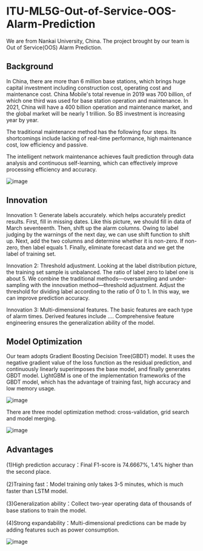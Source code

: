 # ITU-ML5G-Out-of-Service-OOS-Alarm-Prediction
We are from Nankai University, China. The project brought by our team is Out of Service(OOS) Alarm Prediction. 

## Background
In China, there are more than 6 million base stations, which brings huge capital investment including construction cost, operating cost and maintenance cost. China Mobile's total revenue in 2019 was 700 billion, of which one third was used for base station operation and maintenance. In 2021, China will have a 400 billion operation and maintenance market, and the global market will be nearly 1 trillion. So BS investment is increasing year by year.

The traditional maintenance method has the following four steps. Its shortcomings include lacking of real-time performance, high maintenance cost, low efficiency and passive.

The intelligent network maintenance achieves fault prediction through data analysis and continuous self-learning, which can effectively improve processing efficiency and accuracy. 

![image](https://github.com/13027521380/zcnku/blob/master/19ff49fba76bb6cea24b3d90ce5da28.png)

## Innovation
Innovation 1: Generate labels accurately. which helps accurately predict results. First, fill in missing dates. Like this picture, we should fill in data of March seventeenth. Then, shift up the alarm columns. Owing to label judging by the warnings of the next day, we can use shift function to shift up. Next, add the two columns and determine whether it is non-zero. If non-zero, then label equals 1. Finally, eliminate forecast data and we get the label of training set.

Innovation 2: Threshold adjustment. Looking at the label distribution picture, the training set sample is unbalanced. The ratio of label zero to label one is about 5. We combine the traditional methods—oversampling and under-sampling with the innovation method—threshold adjustment. Adjust the threshold for dividing label according to the ratio of 0 to 1. In this way, we can improve prediction accuracy.

Innovation 3: Multi-dimensional features. The basic features are each type of alarm times. Derived features include …. Comprehensive feature engineering ensures the generalization ability of the model.

## Model Optimization
Our team adopts Gradient Boosting Decision Tree(GBDT) model. It uses the negative gradient value of the loss function as the residual prediction, and continuously linearly superimposes the base model, and finally generates GBDT model. LightGBM is one of the implementation frameworks of the GBDT model, which has the advantage of training fast, high accuracy and low memory usage.

![image](https://github.com/13027521380/zcnku/blob/master/85e074bc643e5a6ca73f5dfd1d900d8.png)

There are three model optimization method: cross-validation, grid search and model merging.

![image](https://github.com/13027521380/zcnku/blob/master/%E5%9B%BE%E7%89%871.png)

## Advantages
(1)High prediction accuracy：Final F1-score is 74.6667%, 1.4% higher than the second place.

(2)Training fast：Model training only takes 3-5 minutes, which is much faster than LSTM model.

(3)Generalization ability：Collect two-year operating data of thousands of base stations to train the model.

(4)Strong expandability：Multi-dimensional predictions can be made by adding features such as power consumption.

![image](https://github.com/13027521380/zcnku/blob/master/%E5%9B%BE%E7%89%872.jpg)
